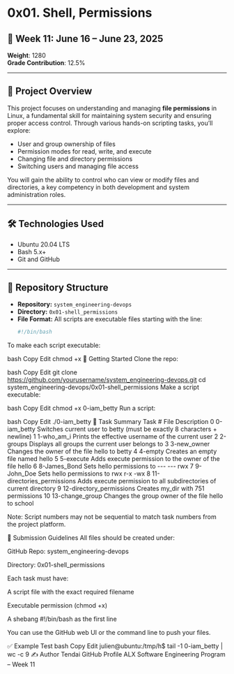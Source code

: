 # 0x01. Shell, Permissions

## 📅 Week 11: June 16 – June 23, 2025  
**Weight**: 1280  
**Grade Contribution**: 12.5%

---

## 📘 Project Overview

This project focuses on understanding and managing **file permissions** in Linux, a fundamental skill for maintaining system security and ensuring proper access control. Through various hands-on scripting tasks, you’ll explore:

- User and group ownership of files
- Permission modes for read, write, and execute
- Changing file and directory permissions
- Switching users and managing file access

You will gain the ability to control who can view or modify files and directories, a key competency in both development and system administration roles.

---

## 🛠️ Technologies Used

- Ubuntu 20.04 LTS
- Bash 5.x+
- Git and GitHub

---

## 🧩 Repository Structure

- **Repository:** `system_engineering-devops`
- **Directory:** `0x01-shell_permissions`
- **File Format:** All scripts are executable files starting with the line:
  ```bash
  #!/bin/bash
To make each script executable:

bash
Copy
Edit
chmod +x <filename>
🚀 Getting Started
Clone the repo:

bash
Copy
Edit
git clone https://github.com/yourusername/system_engineering-devops.git
cd system_engineering-devops/0x01-shell_permissions
Make a script executable:

bash
Copy
Edit
chmod +x 0-iam_betty
Run a script:

bash
Copy
Edit
./0-iam_betty
📝 Task Summary
Task #	File	Description
0	0-iam_betty	Switches current user to betty (must be exactly 8 characters + newline)
1	1-who_am_i	Prints the effective username of the current user
2	2-groups	Displays all groups the current user belongs to
3	3-new_owner	Changes the owner of the file hello to betty
4	4-empty	Creates an empty file named hello
5	5-execute	Adds execute permission to the owner of the file hello
6	8-James_Bond	Sets hello permissions to --- --- rwx
7	9-John_Doe	Sets hello permissions to rwx r-x -wx
8	11-directories_permissions	Adds execute permission to all subdirectories of current directory
9	12-directory_permissions	Creates my_dir with 751 permissions
10	13-change_group	Changes the group owner of the file hello to school

Note: Script numbers may not be sequential to match task numbers from the project platform.

📌 Submission Guidelines
All files should be created under:

GitHub Repo: system_engineering-devops

Directory: 0x01-shell_permissions

Each task must have:

A script file with the exact required filename

Executable permission (chmod +x)

A shebang #!/bin/bash as the first line

You can use the GitHub web UI or the command line to push your files.

✅ Example Test
bash
Copy
Edit
julien@ubuntu:/tmp/h$ tail -1 0-iam_betty | wc -c
9
✍️ Author
Tendai
GitHub Profile
ALX Software Engineering Program – Week 11

